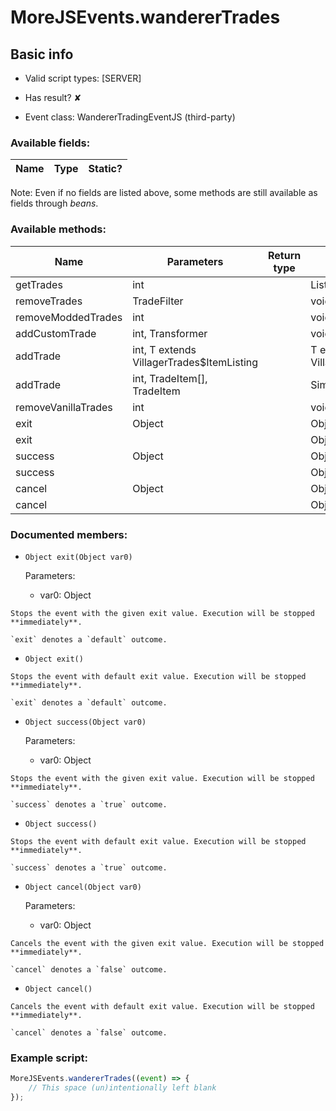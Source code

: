 # MoreJSEvents.wandererTrades

## Basic info

- Valid script types: [SERVER]

- Has result? ✘

- Event class: WandererTradingEventJS (third-party)

### Available fields:

| Name | Type | Static? |
| ---- | ---- | ------- |

Note: Even if no fields are listed above, some methods are still available as fields through *beans*.

### Available methods:

| Name | Parameters | Return type | Static? |
| ---- | ---------- | ----------- | ------- |
| getTrades | int |  | List<VillagerTrades$ItemListing> | ✘ |
| removeTrades | TradeFilter |  | void | ✘ |
| removeModdedTrades | int |  | void | ✘ |
| addCustomTrade | int, Transformer |  | void | ✘ |
| addTrade | int, T extends VillagerTrades$ItemListing |  | T extends VillagerTrades$ItemListing | ✘ |
| addTrade | int, TradeItem[], TradeItem |  | SimpleTrade | ✘ |
| removeVanillaTrades | int |  | void | ✘ |
| exit | Object |  | Object | ✘ |
| exit |  |  | Object | ✘ |
| success | Object |  | Object | ✘ |
| success |  |  | Object | ✘ |
| cancel | Object |  | Object | ✘ |
| cancel |  |  | Object | ✘ |


### Documented members:

- `Object exit(Object var0)`

  Parameters:
  - var0: Object

```
Stops the event with the given exit value. Execution will be stopped **immediately**.

`exit` denotes a `default` outcome.
```

- `Object exit()`
```
Stops the event with default exit value. Execution will be stopped **immediately**.

`exit` denotes a `default` outcome.
```

- `Object success(Object var0)`

  Parameters:
  - var0: Object

```
Stops the event with the given exit value. Execution will be stopped **immediately**.

`success` denotes a `true` outcome.
```

- `Object success()`
```
Stops the event with default exit value. Execution will be stopped **immediately**.

`success` denotes a `true` outcome.
```

- `Object cancel(Object var0)`

  Parameters:
  - var0: Object

```
Cancels the event with the given exit value. Execution will be stopped **immediately**.

`cancel` denotes a `false` outcome.
```

- `Object cancel()`
```
Cancels the event with default exit value. Execution will be stopped **immediately**.

`cancel` denotes a `false` outcome.
```



### Example script:

```js
MoreJSEvents.wandererTrades((event) => {
	// This space (un)intentionally left blank
});
```

